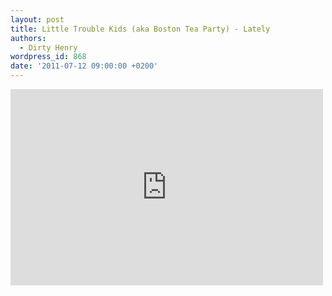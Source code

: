 ```yaml
---
layout: post
title: Little Trouble Kids (aka Boston Tea Party) - Lately
authors:
  - Dirty Henry
wordpress_id: 868
date: '2011-07-12 09:00:00 +0200'
---
```

<iframe width="500" height="314" src="http://www.youtube.com/embed/6FPK92NspUs" frameborder="0" allowfullscreen></iframe>
